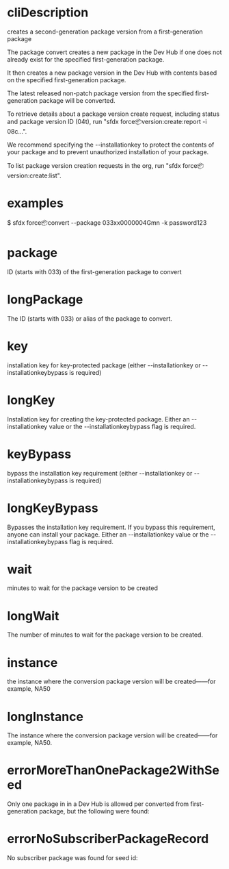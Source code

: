 # cliDescription

creates a second-generation package version from a first-generation package

The package convert creates a new package in the Dev Hub if one does not already exist for the specified first-generation package.

It then creates a new package version in the Dev Hub with contents based on the specified first-generation package.

The latest released non-patch package version from the specified first-generation package will be converted.

To retrieve details about a package version create request, including status and package version ID (04t), run "sfdx force:package:version:create:report -i 08c...".

We recommend specifying the --installationkey to protect the contents of your package and to prevent unauthorized installation of your package.

To list package version creation requests in the org, run "sfdx force:package:version:create:list".

# examples

$ sfdx force:package:convert --package 033xx0000004Gmn -k password123

# package

ID (starts with 033) of the first-generation package to convert

# longPackage

The ID (starts with 033) or alias of the package to convert.

# key

installation key for key-protected package (either --installationkey or --installationkeybypass is required)

# longKey

Installation key for creating the key-protected package. Either an --installationkey value or the --installationkeybypass flag is required.

# keyBypass

bypass the installation key requirement (either --installationkey or --installationkeybypass is required)

# longKeyBypass

Bypasses the installation key requirement. If you bypass this requirement, anyone can install your package. Either an --installationkey value or the --installationkeybypass flag is required.

# wait

minutes to wait for the package version to be created

# longWait

The number of minutes to wait for the package version to be created.

# instance

the instance where the conversion package version will be created——for example, NA50

# longInstance

The instance where the conversion package version will be created——for example, NA50.

# errorMoreThanOnePackage2WithSeed

Only one package in in a Dev Hub is allowed per converted from first-generation package, but the following were found:

# errorNoSubscriberPackageRecord

No subscriber package was found for seed id:
